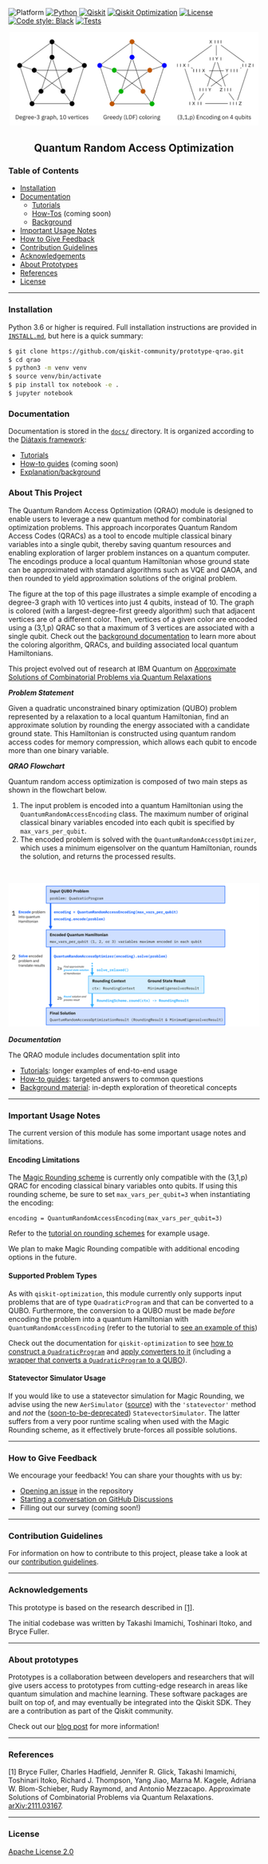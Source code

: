 ![Platform](https://img.shields.io/badge/Platform-Linux%20%7C%20macOS%20%7C%20Windows-informational)
[![Python](https://img.shields.io/badge/Python-3.6%20%7C%203.7%20%7C%203.8%20%7C%203.9%20%7C%203.10-informational)](https://www.python.org/)
[![Qiskit](https://img.shields.io/badge/Qiskit-%E2%89%A5%200.34.2-6133BD)](https://github.com/Qiskit/qiskit)
[![Qiskit Optimization](https://img.shields.io/badge/Qiskit%20Optimization-%E2%89%A5%200.3.0-6133BD)](https://github.com/Qiskit/qiskit-optimization)
[![License](https://img.shields.io/github/license/qiskit-community/quantum-prototype-template?label=License)](https://github.com/qiskit-community/quantum-prototype-template/blob/main/LICENSE.txt)
[![Code style: Black](https://img.shields.io/badge/Code%20style-Black-000.svg)](https://github.com/psf/black)
[![Tests](https://github.com/qiskit-community/prototype-qrao/actions/workflows/test_latest_versions.yml/badge.svg)](https://github.com/qiskit-community/prototype-qrao/actions/workflows/test_latest_versions.yml)

<p align="center">
  <img src="docs/images/qrao_encoding.svg" width="500">
</p>
<h2 align="center">Quantum Random Access Optimization</h2>

### Table of Contents

* [Installation](#installation)
* [Documentation](#documentation)
  - [Tutorials](docs/tutorials/)
  - [How-Tos](docs/how_tos/) (coming soon)
  - [Background](docs/background/)
* [Important Usage Notes](#important-usage-notes)
* [How to Give Feedback](#how-to-give-feedback)
* [Contribution Guidelines](#contribution-guidelines)
* [Acknowledgements](#acknowledgements)
* [About Prototypes](#about-prototypes)
* [References](#references)
* [License](#license)

----------------------------------------------------------------------------------------------------

### Installation

Python 3.6 or higher is required.  Full installation instructions are provided in [`INSTALL.md`](INSTALL.md), but here is a quick summary:

```sh
$ git clone https://github.com/qiskit-community/prototype-qrao.git
$ cd qrao
$ python3 -m venv venv
$ source venv/bin/activate
$ pip install tox notebook -e .
$ jupyter notebook
```

### Documentation

Documentation is stored in the [`docs/`](docs/) directory.  It is organized according to the [Diátaxis framework](https://diataxis.fr/):

- [Tutorials](docs/tutorials/)
- [How-to guides](docs/how_tos/) (coming soon)
- [Explanation/background](docs/background/)

### About This Project

The Quantum Random Access Optimization (QRAO) module is designed to enable users to leverage a new quantum method for combinatorial optimization problems. This approach incorporates Quantum Random Access Codes (QRACs) as a tool to encode multiple classical binary variables into a single qubit, thereby saving quantum resources and enabling exploration of larger problem instances on a quantum computer. The encodings produce a local quantum Hamiltonian whose ground state can be approximated with standard algorithms such as VQE and QAOA, and then rounded to yield approximation solutions of the original problem.

The figure at the top of this page illustrates a simple example of encoding a degree-3 graph with 10 vertices into just 4 qubits, instead of 10. The graph is colored (with a largest-degree-first greedy algorithm) such that adjacent vertices are of a different color. Then, vertices of a given color are encoded using a (3,1,p) QRAC so that a maximum of 3 vertices are associated with a single qubit. Check out the [background documentation](https://github.com/qiskit-community/prototype-qrao/blob/main/docs/background/quantum_relaxations.ipynb) to learn more about the coloring algorithm, QRACs, and building associated local quantum Hamiltonians.

This project evolved out of research at IBM Quantum on [Approximate Solutions of Combinatorial Problems via Quantum Relaxations](https://arxiv.org/abs/2111.03167)

***Problem Statement***

Given a quadratic unconstrained binary optimization (QUBO) problem represented by a relaxation to a local quantum Hamiltonian, find an approximate solution by rounding the energy associated with a candidate ground state. This Hamiltonian is constructed using quantum random access codes for memory compression, which allows each qubit to encode more than one binary variable.

***QRAO Flowchart***

Quantum random access optimization is composed of two main steps as shown in the flowchart below.

1. The input problem is encoded into a quantum Hamiltonian using the `QuantumRandomAccessEncoding` class. The maximum number of original classical binary variables encoded into each qubit is specified by `max_vars_per_qubit`.
2. The encoded problem is solved with the `QuantumRandomAccessOptimizer`, which uses a minimum eigensolver on the quantum Hamiltonian, rounds the solution, and returns the processed results.

<br />

<p align="center">
  <img src="docs/images/qrao_flowchart.svg">
</p>

***Documentation***

The QRAO module includes documentation split into
- [Tutorials](docs/tutorials): longer examples of end-to-end usage
- [How-to guides](docs/how_tos): targeted answers to common questions
- [Background material](docs/background): in-depth exploration of theoretical concepts

----------------------------------------------------------------------------------------------------

### Important Usage Notes

The current version of this module has some important usage notes and limitations.

#### Encoding Limitations

The [Magic Rounding scheme](https://github.com/qiskit-community/prototype-qrao/blob/main/qrao/magic_rounding.py) is currently only compatible with the (3,1,p) QRAC for encoding classical binary variables onto qubits. If using this rounding scheme, be sure to set `max_vars_per_qubit=3` when instantiating the encoding:
```
encoding = QuantumRandomAccessEncoding(max_vars_per_qubit=3)
```
Refer to the [tutorial on rounding schemes](https://github.com/qiskit-community/prototype-qrao/blob/main/docs/tutorials/02_advanced_usage.ipynb) for example usage.

We plan to make Magic Rounding compatible with additional encoding options in the future.

#### Supported Problem Types

As with `qiskit-optimization`, this module currently only supports input problems that are of type `QuadraticProgram` and that can be converted to a QUBO. Furthermore, the conversion to a QUBO must be made _before_ encoding the problem into a quantum Hamiltonian with `QuantumRandomAccessEncoding` (refer to the tutorial to [see an example of this](https://github.com/qiskit-community/prototype-qrao/blob/main/docs/tutorials/01_getting_started.ipynb))

Check out the documentation for `qiskit-optimization` to see [how to construct a `QuadraticProgram`](https://github.com/Qiskit/qiskit-optimization/blob/main/docs/tutorials/01_quadratic_program.ipynb) and [apply converters to it](https://github.com/Qiskit/qiskit-optimization/blob/main/docs/tutorials/02_converters_for_quadratic_programs.ipynb) (including a [wrapper that converts a `QuadraticProgram` to a QUBO](https://github.com/Qiskit/qiskit-optimization/blob/main/qiskit_optimization/converters/quadratic_program_to_qubo.py)).

#### Statevector Simulator Usage

If you would like to use a statevector simulation for Magic Rounding, we advise using the new `AerSimulator` ([source](https://github.com/Qiskit/qiskit-aer/blob/main/qiskit/providers/aer/backends/aer_simulator.py)) with the `'statevector'` method and _not_ the ([soon-to-be-deprecated](https://github.com/Qiskit/qiskit-aer/blob/73b29ad75a0d206c68aff42d4d63adf3a42b61b5/qiskit/providers/aer/backends/statevector_simulator.py#L178)) `StatevectorSimulator`. The latter suffers from a very poor runtime scaling when used with the Magic Rounding scheme, as it effectively brute-forces all possible solutions.

----------------------------------------------------------------------------------------------------

### How to Give Feedback

We encourage your feedback! You can share your thoughts with us by:
- [Opening an issue](https://github.com/qiskit-community/prototype-qrao/issues) in the repository
- [Starting a conversation on GitHub Discussions](https://github.com/qiskit-community/prototype-qrao/discussions)
- Filling out our survey (coming soon!)


----------------------------------------------------------------------------------------------------

### Contribution Guidelines

For information on how to contribute to this project, please take a look at our [contribution guidelines](CONTRIBUTING.md).


----------------------------------------------------------------------------------------------------

### Acknowledgements

This prototype is based on the research described in [[1]](./README.md#references).

The initial codebase was written by Takashi Imamichi, Toshinari Itoko, and Bryce Fuller.


----------------------------------------------------------------------------------------------------

### About prototypes

Prototypes is a collaboration between developers and researchers that will give users access to prototypes from cutting-edge research in areas like quantum simulation and machine learning. These software packages are built on top of, and may eventually be integrated into the Qiskit SDK. They are a contribution as part of the Qiskit community.

Check out our [blog post](https://medium.com/qiskit/try-out-the-latest-advances-in-quantum-computing-with-ibm-quantum-prototypes-11f51124cb61) for more information!


----------------------------------------------------------------------------------------------------

### References

[1] Bryce Fuller, Charles Hadfield, Jennifer R. Glick, Takashi Imamichi, Toshinari Itoko, Richard J. Thompson, Yang Jiao, Marna M. Kagele, Adriana W. Blom-Schieber, Rudy Raymond, and Antonio Mezzacapo. Approximate Solutions of Combinatorial Problems via Quantum Relaxations. [arXiv:2111.03167](https://arxiv.org/abs/2111.03167).


----------------------------------------------------------------------------------------------------

### License
[Apache License 2.0](LICENSE.txt)
